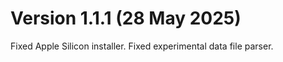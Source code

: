 # Version 1.1.1 (28 May 2025)

Fixed Apple Silicon installer.
Fixed experimental data file parser.

